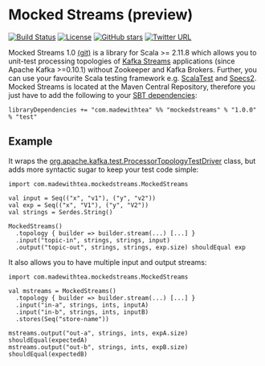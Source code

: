 # Mocked Streams (preview)

[![Build Status](https://travis-ci.org/jpzk/mockedstreams.svg?branch=master)](https://travis-ci.org/jpzk/mockedstreams) [![License](http://img.shields.io/:license-Apache%202-grey.svg)](http://www.apache.org/licenses/LICENSE-2.0.txt)
[![GitHub stars](https://img.shields.io/github/stars/jpzk/mockedstreams.svg?style=flat)](https://github.com/jpzk/mockedstreams/stargazers)
[![Twitter URL](https://img.shields.io/twitter/url/http/shields.io.svg?style=social)](https://www.madewithtea.com/pages/mocked-streams.html)

Mocked Streams 1.0 [(git)](https://github.com/jpzk/mockedstreams) is a library for Scala >= 2.11.8 which allows you to unit-test processing topologies of [Kafka Streams](https://kafka.apache.org/documentation#streams) applications (since Apache Kafka >=0.10.1) without Zookeeper and Kafka Brokers. Further, you can use your favourite Scala testing framework e.g. [ScalaTest](http://www.scalatest.org/) and [Specs2](https://etorreborre.github.io/specs2/). Mocked Streams is located at the Maven Central Repository, therefore you just have to add the following to your [SBT dependencies](http://www.scala-sbt.org/0.13/docs/Library-Dependencies.html):

    libraryDependencies += "com.madewithtea" %% "mockedstreams" % "1.0.0" % "test"

## Example

It wraps the [org.apache.kafka.test.ProcessorTopologyTestDriver](https://github.com/apache/kafka/blob/trunk/streams/src/test/java/org/apache/kafka/test/ProcessorTopologyTestDriver.java) class, but adds more syntactic sugar to keep your test code simple:

    import com.madewithtea.mockedstreams.MockedStreams

    val input = Seq(("x", "v1"), ("y", "v2"))
    val exp = Seq(("x", "V1"), ("y", "V2"))
    val strings = Serdes.String()

    MockedStreams()
      .topology { builder => builder.stream(...) [...] }
      .input("topic-in", strings, strings, input)
      .output("topic-out", strings, strings, exp.size) shouldEqual exp

It also allows you to have multiple input and output streams:

    import com.madewithtea.mockedstreams.MockedStreams

    val mstreams = MockedStreams()
      .topology { builder => builder.stream(...) [...] }
      .input("in-a", strings, ints, inputA)
      .input("in-b", strings, ints, inputB)
      .stores(Seq("store-name"))

    mstreams.output("out-a", strings, ints, expA.size) shouldEqual(expectedA)
    mstreams.output("out-b", strings, ints, expB.size) shouldEqual(expectedB)
 
